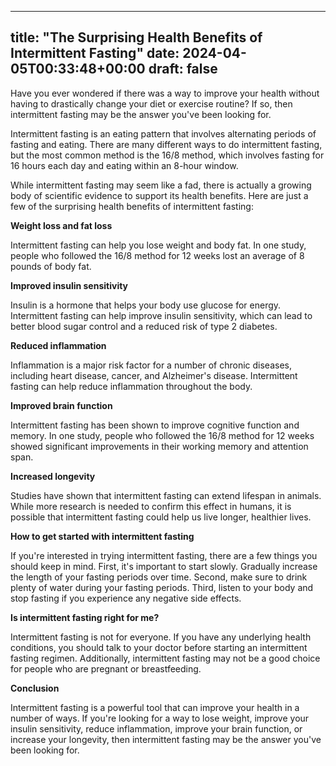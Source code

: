 
---
title: "The Surprising Health Benefits of Intermittent Fasting"
date: 2024-04-05T00:33:48+00:00
draft: false
---

Have you ever wondered if there was a way to improve your health without having to drastically change your diet or exercise routine? If so, then intermittent fasting may be the answer you've been looking for.

Intermittent fasting is an eating pattern that involves alternating periods of fasting and eating. There are many different ways to do intermittent fasting, but the most common method is the 16/8 method, which involves fasting for 16 hours each day and eating within an 8-hour window.

While intermittent fasting may seem like a fad, there is actually a growing body of scientific evidence to support its health benefits. Here are just a few of the surprising health benefits of intermittent fasting:

**Weight loss and fat loss**

Intermittent fasting can help you lose weight and body fat. In one study, people who followed the 16/8 method for 12 weeks lost an average of 8 pounds of body fat.

**Improved insulin sensitivity**

Insulin is a hormone that helps your body use glucose for energy. Intermittent fasting can help improve insulin sensitivity, which can lead to better blood sugar control and a reduced risk of type 2 diabetes.

**Reduced inflammation**

Inflammation is a major risk factor for a number of chronic diseases, including heart disease, cancer, and Alzheimer's disease. Intermittent fasting can help reduce inflammation throughout the body.

**Improved brain function**

Intermittent fasting has been shown to improve cognitive function and memory. In one study, people who followed the 16/8 method for 12 weeks showed significant improvements in their working memory and attention span.

**Increased longevity**

Studies have shown that intermittent fasting can extend lifespan in animals. While more research is needed to confirm this effect in humans, it is possible that intermittent fasting could help us live longer, healthier lives.

**How to get started with intermittent fasting**

If you're interested in trying intermittent fasting, there are a few things you should keep in mind. First, it's important to start slowly. Gradually increase the length of your fasting periods over time. Second, make sure to drink plenty of water during your fasting periods. Third, listen to your body and stop fasting if you experience any negative side effects.

**Is intermittent fasting right for me?**

Intermittent fasting is not for everyone. If you have any underlying health conditions, you should talk to your doctor before starting an intermittent fasting regimen. Additionally, intermittent fasting may not be a good choice for people who are pregnant or breastfeeding.

**Conclusion**

Intermittent fasting is a powerful tool that can improve your health in a number of ways. If you're looking for a way to lose weight, improve your insulin sensitivity, reduce inflammation, improve your brain function, or increase your longevity, then intermittent fasting may be the answer you've been looking for.
